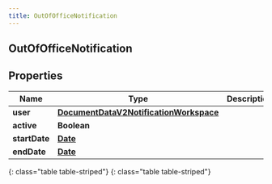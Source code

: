 ```yaml
---
title: OutOfOfficeNotification
---
```

## OutOfOfficeNotification


## Properties

| Name | Type | Description | Notes |
| ------------ | ------------- | ------------- | ------------- |
| **user** | [**DocumentDataV2NotificationWorkspace**](DocumentDataV2NotificationWorkspace.html) |  |  [optional] |
| **active** | **Boolean** |  |  [optional] |
| **startDate** | [**Date**](Date.html) |  |  [optional] |
| **endDate** | [**Date**](Date.html) |  |  [optional] |
{: class="table table-striped"}
{: class="table table-striped"}


